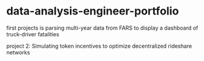 # data-analysis-engineer-portfolio
first projects is parsing multi-year data from FARS to display a dashboard of truck-driver fatalities

project 2: Simulating token incentives to optimize decentralized rideshare networks
